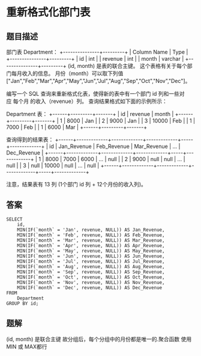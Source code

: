 <!--
 * @Author: your name
 * @Date: 2020-09-24 19:15:18
 * @LastEditTime: 2020-09-24 19:18:57
 * @LastEditors: Please set LastEditors
 * @Description: In User Settings Edit
 * @FilePath: \database-sql-combat\62.重新格式化部门表.md
-->
# 重新格式化部门表

## 题目描述

部门表 Department：
+---------------+---------+
| Column Name   | Type    |
+---------------+---------+
| id            | int     |
| revenue       | int     |
| month         | varchar |
+---------------+---------+
(id, month) 是表的联合主键。
这个表格有关于每个部门每月收入的信息。
月份（month）可以取下列值 ["Jan","Feb","Mar","Apr","May","Jun","Jul","Aug","Sep","Oct","Nov","Dec"]。


编写一个 SQL 查询来重新格式化表，使得新的表中有一个部门 id 列和一些对应 每个月 的收入（revenue）列。
查询结果格式如下面的示例所示：

Department 表：
+------+---------+-------+
| id   | revenue | month |
+------+---------+-------+
| 1    | 8000    | Jan   |
| 2    | 9000    | Jan   |
| 3    | 10000   | Feb   |
| 1    | 7000    | Feb   |
| 1    | 6000    | Mar   |
+------+---------+-------+

查询得到的结果表：
+------+-------------+-------------+-------------+-----+-------------+
| id   | Jan_Revenue | Feb_Revenue | Mar_Revenue | ... | Dec_Revenue |
+------+-------------+-------------+-------------+-----+-------------+
| 1    | 8000        | 7000        | 6000        | ... | null        |
| 2    | 9000        | null        | null        | ... | null        |
| 3    | null        | 10000       | null        | ... | null        |
+------+-------------+-------------+-------------+-----+-------------+

注意，结果表有 13 列 (1个部门 id 列 + 12个月份的收入列)。



## 答案

```mysql
SELECT
	id,
	MIN(IF(`month` = 'Jan', revenue, NULL)) AS Jan_Revenue,
	MIN(IF(`month` = 'Feb', revenue, NULL)) AS Feb_Revenue,
	MIN(IF(`month` = 'Mar', revenue, NULL)) AS Mar_Revenue,
	MIN(IF(`month` = 'Apr', revenue, NULL)) AS Apr_Revenue,
	MIN(IF(`month` = 'May', revenue, NULL)) AS May_Revenue,
	MIN(IF(`month` = 'Jun', revenue, NULL)) AS Jun_Revenue,
	MIN(IF(`month` = 'Jul', revenue, NULL)) AS Jul_Revenue,
	MIN(IF(`month` = 'Aug', revenue, NULL)) AS Aug_Revenue,
	MIN(IF(`month` = 'Sep', revenue, NULL)) AS Sep_Revenue,
	MIN(IF(`month` = 'Oct', revenue, NULL)) AS Oct_Revenue,
	MIN(IF(`month` = 'Nov', revenue, NULL)) AS Nov_Revenue,
	MIN(IF(`month` = 'Dec', revenue, NULL)) AS Dec_Revenue
FROM
	Department
GROUP BY id;
```

## 题解

(id, month) 是联合主键 故分组后，每个分组中的月份都是唯一的.聚合函数 使用MIN 或 MAX都行